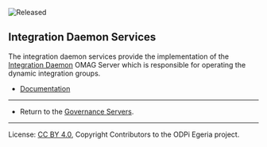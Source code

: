 <!-- SPDX-License-Identifier: CC-BY-4.0 -->
<!-- Copyright Contributors to the ODPi Egeria project 2020. -->

![Released](../../images/egeria-content-status-released.png#pagewidth)

## Integration Daemon Services

The integration daemon services provide the implementation
of the [Integration Daemon](https://egeria-project.org/concepts/integration-daemon)
OMAG Server which is responsible for operating the dynamic integration groups.

* [Documentation](https://egeria-project.org/services/integration-daemon-services)

----
* Return to the [Governance Servers](..).

----
License: [CC BY 4.0](https://creativecommons.org/licenses/by/4.0/),
Copyright Contributors to the ODPi Egeria project.